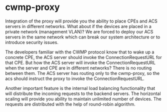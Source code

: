# cwmp-proxy
Integration of the proxy will provide you the ability to place CPEs and ACS servers in different networks. What about if the devices are placed in a private network (management VLAN)? We are forced to deploy our ACS servers in the same network which can break our system architecture or to introduce security issues.

The developers familiar with the CWMP protocol know that to wake up a concrete CPE, the ACS server should invoke the ConnectionRequestURL for that CPE. But how the ACS server will invoke the ConnectionRequestURL when the server and CPE are in different networks? There is no routing between them. The ACS server has routing only to the cwmp-proxy, so the acs should instruct the proxy to invoke the ConnectionRequestURL. 

Another important feature is the internal load balancing functionality that will distribute the incoming requests to the backend servers. The horizontal scaling will provide you ability to maintain unlimited number of devices. The requests are distributed with the help of round-robin algorithm.